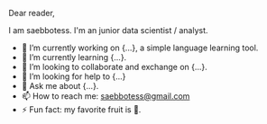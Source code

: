 Dear reader,

I am saebbotess. I'm an junior data scientist / analyst.

- 🔭 I’m currently working on {...}, a simple language learning tool.
- 🌱 I’m currently learning {...}.
- 👯 I’m looking to collaborate and exchange on {...}.
- 🤔 I’m looking for help to  {...}
- 💬 Ask me about {...}.
- 📫 How to reach me: saebbotess@gmail.com
- ⚡ Fun fact: my favorite fruit is 🥭.
